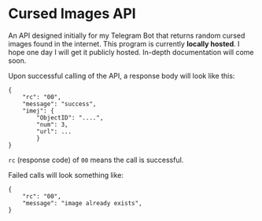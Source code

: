 # Cursed Images API

An API designed initially for my Telegram Bot that returns random cursed images found in the internet. This program is currently **locally hosted**. I hope one day I will get it publicly hosted. In-depth documentation will come soon. 

Upon successful calling of the API, a response body will look like this:
```
{
	"rc": "00",
	"message": "success",
	"imej": {
		"ObjectID": "....",
		"num": 3,
		"url": ...
		}
}
```
`rc` (response code) of `00` means the call is successful. 

Failed calls will look something like:
```
{
	"rc": "00",
	"message": "image already exists",
}
```

